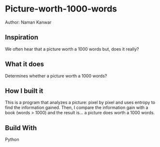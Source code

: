 # Picture-worth-1000-words 
Author: Naman Kanwar
## Inspiration
We often hear that a picture worth a 1000 words but, does it really?

## What it does
Determines whether a picture worth a 1000 words?

## How I built it
This is a program that analyzes a picture: pixel by pixel and uses entropy to find the information gained. Then, I compare the information gain with a book (words > 1000) and the result is... a picture does worth a 1000 words.  

## Build With
Python 
